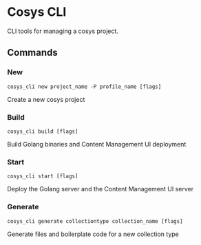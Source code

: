 # Cosys CLI
CLI tools for managing a cosys project.

## Commands
### New
`cosys_cli new project_name -P profile_name [flags]`

Create a new cosys project

### Build
`cosys_cli build [flags]`

Build Golang binaries and Content Management UI deployment

### Start
`cosys_cli start [flags]`

Deploy the Golang server and the Content Management UI server

### Generate
`cosys_cli generate collectiontype collection_name [flags]`

Generate files and boilerplate code for a new collection type
